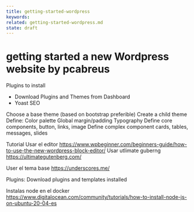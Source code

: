 ```yaml
---
title: getting-started-wordpress
keywords: 
related: getting-started-wordpress.md
state: draft
---
```


# getting started a new Wordpress website by pcabreus

Plugins to install
* Download Plugins and Themes from Dashboard
* Yoast SEO

Choose a base theme (based on bootstrap preferible)
Create a child theme
Define:
Color palette
Global margin/padding
Typography
Define core components, button, links, image
Define complex component cards, tables, messages, slides

Tutorial
Usar el editor https://www.wpbeginner.com/beginners-guide/how-to-use-the-new-wordpress-block-editor/
Usar utlimate guberng https://ultimategutenberg.com/ 

User el tema base https://underscores.me/

Plugins: Download plugins and templates installed

Instalas node en el docker
https://www.digitalocean.com/community/tutorials/how-to-install-node-js-on-ubuntu-20-04-es
